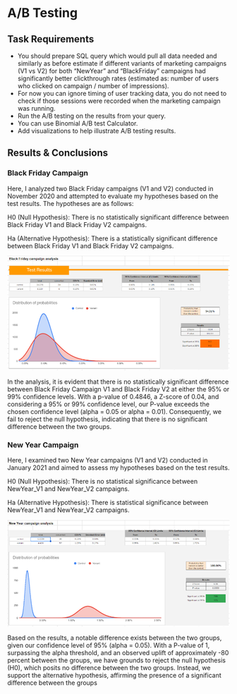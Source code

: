 # A/B Testing
## Task Requirements

- You should prepare SQL query which would pull all data needed and similarly as before estimate if different variants of marketing campaigns (V1 vs V2) for both “NewYear” and “BlackFriday” campaigns had significantly better clickthrough rates (estimated as: number of users who clicked on campaign / number of impressions).
- For now you can ignore timing of user tracking data, you do not need to check if those sessions were recorded when the marketing campaign was running.
- Run the A/B testing on the results from your query.
- You can use Binomial A/B test Calculator.
- Add visualizations to help illustrate A/B testing results.

## Results & Conclusions 
### Black Friday Campaign

Here, I analyzed two Black Friday campaigns (V1 and V2) conducted in November 2020 and attempted to evaluate my hypotheses based on the test results. The hypotheses are as follows:

H0 (Null Hypothesis): There is no statistically significant difference between Black Friday V1 and Black Friday V2 campaigns.

Ha (Alternative Hypothesis): There is a statistically significant difference between Black Friday V1 and Black Friday V2 campaigns.

  
<img width="1178" alt="Black_Friday_Campaig" src="https://github.com/densen1978/Studies-Data-Projects/blob/main/Main%20Analysis%20Types/AB%20Testing/ab-tests-black-friday.png">

In the analysis, it is evident that there is no statistically significant difference between Black Friday Campaign V1 and Black Friday V2 at either the 95% or 99% confidence levels. With a p-value of 0.4846, a Z-score of 0.04, and considering a 95% or 99% confidence level, our P-value exceeds the chosen confidence level (alpha = 0.05 or alpha = 0.01). Consequently, we fail to reject the null hypothesis, indicating that there is no significant difference between the two groups.

### New Year Campaign

Here, I examined two New Year campaigns (V1 and V2) conducted in January 2021 and aimed to assess my hypotheses based on the test results.

H0 (Null Hypothesis): There is no statistical significance between NewYear_V1 and NewYear_V2 campaigns.

Ha (Alternative Hypothesis): There is statistical significance between NewYear_V1 and NewYear_V2 campaigns.

<img width="1178" alt="Screenshot 2023-12-14 at 22 06 53" src="https://github.com/densen1978/Studies-Data-Projects/blob/main/Main%20Analysis%20Types/AB%20Testing/ab-tests-new-year.png">

Based on the results, a notable difference exists between the two groups, given our confidence level of 95% (alpha = 0.05). With a P-value of 1, surpassing the alpha threshold, and an observed uplift of approximately -80 percent between the groups, we have grounds to reject the null hypothesis (H0), which posits no difference between the two groups. Instead, we support the alternative hypothesis, affirming the presence of a significant difference between the groups

